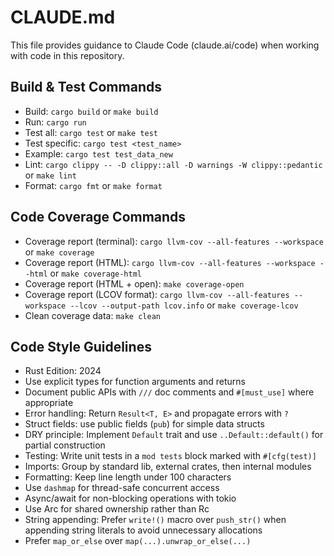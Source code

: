 # CLAUDE.md

This file provides guidance to Claude Code (claude.ai/code) when working with code in this repository.

## Build & Test Commands
- Build: `cargo build` or `make build`
- Run: `cargo run`
- Test all: `cargo test` or `make test`
- Test specific: `cargo test <test_name>`
- Example: `cargo test test_data_new`
- Lint: `cargo clippy -- -D clippy::all -D warnings -W clippy::pedantic` or `make lint`
- Format: `cargo fmt` or `make format`

## Code Coverage Commands
- Coverage report (terminal): `cargo llvm-cov --all-features --workspace` or `make coverage`
- Coverage report (HTML): `cargo llvm-cov --all-features --workspace --html` or `make coverage-html`
- Coverage report (HTML + open): `make coverage-open`
- Coverage report (LCOV format): `cargo llvm-cov --all-features --workspace --lcov --output-path lcov.info` or `make coverage-lcov`
- Clean coverage data: `make clean`

## Code Style Guidelines
- Rust Edition: 2024
- Use explicit types for function arguments and returns
- Document public APIs with `///` doc comments and `#[must_use]` where appropriate
- Error handling: Return `Result<T, E>` and propagate errors with `?`
- Struct fields: use public fields (`pub`) for simple data structs
- DRY principle: Implement `Default` trait and use `..Default::default()` for partial construction
- Testing: Write unit tests in a `mod tests` block marked with `#[cfg(test)]`
- Imports: Group by standard lib, external crates, then internal modules
- Formatting: Keep line length under 100 characters
- Use `dashmap` for thread-safe concurrent access
- Async/await for non-blocking operations with tokio
- Use Arc<T> for shared ownership rather than Rc<T>
- String appending: Prefer `write!()` macro over `push_str()` when appending string literals to avoid unnecessary allocations
- Prefer `map_or_else` over `map(...).unwrap_or_else(...)`